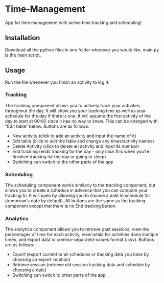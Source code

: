 # Time-Management
App for time management with active time tracking and scheduling!
## Installation
Download all the python files in one folder wherever you would like. main.py is the main script.
## Usage
Run the file whenever you finish an activity to log it.
### Tracking
The tracking component allows you to actively track your activities throughout the day. It will show you your tracking time as well as your schedule for the day if there is one. It will assume the first activity of the day to start at 00:00 since it has no way to know. This can be changed with "Edit table" below. Buttons are as follows:
- New activity (click to add an activity and input the name of it)
- Edit table (click to edit the table and change any times/activity names)
- Delete Activity (click to delete an activity and input its number)
- End tracking (ends tracking for the day - only click this when you're finished tracking for the day or going to sleep)
- Switching can switch to the other parts of the app
### Scheduling
The scheduling component works similarly to the tracking component, but allows you to create a schedule in advance that you can compare your tracking to. It will open by allowing you to choose a date to schedule for (tomorrow's date by default). All buttons are the same as the tracking component except that there is no End tracking button.
### Analytics
The analytics component allows you to retrieve past sessions, view the percentages of time for each activity, view totals for activities done multiple times, and export data to comma-separated-values format (.csv). Buttons are as follows:
- Export (export current or all schedules or tracking data you have by choosing an export location)
- Retrieve session (retrieve old session tracking data and schedule by choosing a date)
- Switching can switch to other parts of the app
